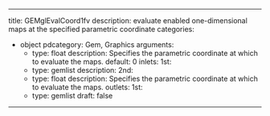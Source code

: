 
---
title: GEMglEvalCoord1fv
description: evaluate enabled one-dimensional maps at the specified parametric coordinate
categories:
  - object
pdcategory: Gem, Graphics
arguments:
    - type: float
      description: Specifies the parametric coordinate at which to evaluate the maps.
      default: 0
inlets:
  1st:
    - type: gemlist
      description:
  2nd:
    - type: float
      description: Specifies the parametric coordinate at which to evaluate the maps.
outlets:
  1st:
    - type: gemlist
draft: false
---

